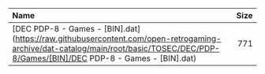 |Name|Size|
|:---|---:|
|[DEC PDP-8 - Games - [BIN].dat](https://raw.githubusercontent.com/open-retrogaming-archive/dat-catalog/main/root/basic/TOSEC/DEC/PDP-8/Games/[BIN]/DEC PDP-8 - Games - [BIN].dat)|771|
